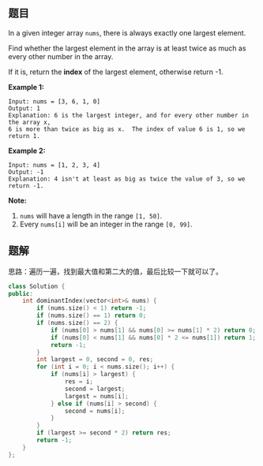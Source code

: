 ## 题目

In a given integer array `nums`, there is always exactly one largest element.

Find whether the largest element in the array is at least twice as much as every other number in the array.

If it is, return the **index** of the largest element, otherwise return -1.

**Example 1:**

```
Input: nums = [3, 6, 1, 0]
Output: 1
Explanation: 6 is the largest integer, and for every other number in the array x,
6 is more than twice as big as x.  The index of value 6 is 1, so we return 1.
```

 

**Example 2:**

```
Input: nums = [1, 2, 3, 4]
Output: -1
Explanation: 4 isn't at least as big as twice the value of 3, so we return -1.
```

 

**Note:**

1. `nums` will have a length in the range `[1, 50]`.
2. Every `nums[i]` will be an integer in the range `[0, 99]`.

 

## 题解

思路：遍历一遍，找到最大值和第二大的值，最后比较一下就可以了。

```cpp
class Solution {
public:
    int dominantIndex(vector<int>& nums) {
        if (nums.size() < 1) return -1;
        if (nums.size() == 1) return 0;
        if (nums.size() == 2) {
            if (nums[0] > nums[1] && nums[0] >= nums[1] * 2) return 0;
            if (nums[0] < nums[1] && nums[0] * 2 <= nums[1]) return 1;
            return -1;
        }
        int largest = 0, second = 0, res;
        for (int i = 0; i < nums.size(); i++) {
            if (nums[i] > largest) {
                res = i;
                second = largest;
                largest = nums[i];
            } else if (nums[i] > second) {
                second = nums[i];
            }
        }
        if (largest >= second * 2) return res;
        return -1;
    }
};
```

